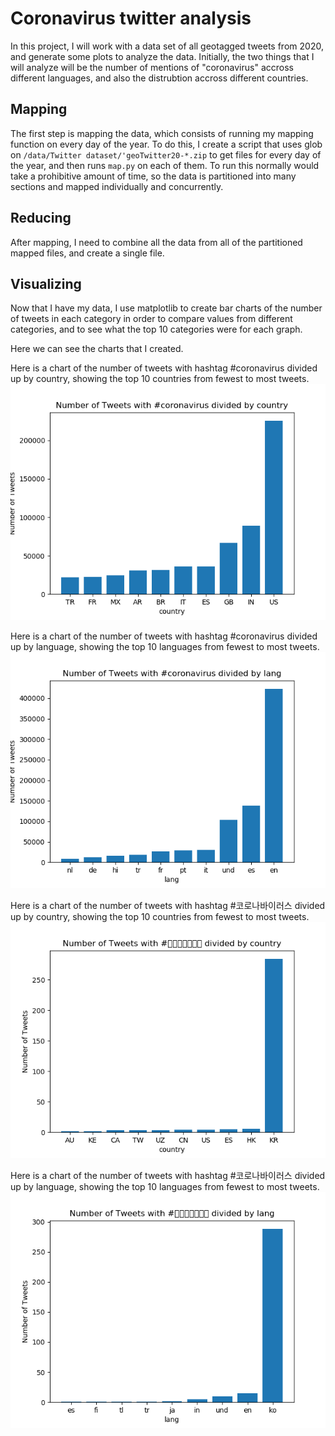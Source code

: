 # Coronavirus twitter analysis

In this project, I will work with a data set of all geotagged tweets from 2020, and generate some plots to analyze the data. Initially, the two things that I will analyze will be the number of mentions of "coronavirus" accross different languages, and also the distrubtion accross different countries.

## Mapping

The first step is mapping the data, which consists of running my mapping function on every day of the year. To do this, I create a script that uses glob on `/data/Twitter dataset/'geoTwitter20-*.zip` to get files for every day of the year, and then runs `map.py` on each of them. To run this normally would take a prohibitive amount of time, so the data is partitioned into many sections and mapped individually and concurrently.

## Reducing

After mapping, I need to combine all the data from all of the partitioned mapped files, and create a single file.

## Visualizing

Now that I have my data, I use matplotlib to create bar charts of the number of tweets in each category in order to compare values from different categories, and to see what the top 10 categories were for each graph.

Here we can see the charts that I created.

Here is a chart of the number of tweets with hashtag #coronavirus divided up by country, showing the top 10 countries from fewest to most tweets.
![alt text](https://github.com/eoinoconnell04/twitter_coronavirus/blob/master/coronavirus_country.png)

Here is a chart of the number of tweets with hashtag #coronavirus divided up by language, showing the top 10 languages from fewest to most tweets.
![alt text](https://github.com/eoinoconnell04/twitter_coronavirus/blob/master/coronavirus_lang.png)

Here is a chart of the number of tweets with hashtag #코로나바이러스 divided up by country, showing the top 10 countries from fewest to most tweets.
![alt text](https://github.com/eoinoconnell04/twitter_coronavirus/blob/master/코로나바이러스_country.png)

Here is a chart of the number of tweets with hashtag #코로나바이러스 divided up by language, showing the top 10 languages from fewest to most tweets.
![alt text](https://github.com/eoinoconnell04/twitter_coronavirus/blob/master/코로나바이러스_lang.png)
